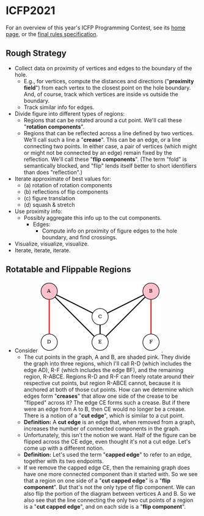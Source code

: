 # ICFP2021
For an overview of this year's ICFP Programming Contest, see its [home page](https://icfpcontest2021.github.io/), or the [final rules specification](https://icfpcontest2021.github.io/spec-v2.0.pdf).

## Rough Strategy
* Collect data on proximity of vertices and edges to the boundary of the hole.
  * E.g., for vertices, compute the distances and directions ("**proximity field**") from each vertex to the closest point on the hole boundary. And, of course, track which vertices are inside vs outside the boundary.
  * Track similar info for edges.
* Divide figure into different types of regions:
  * Regions that can be rotated around a cut point. We'll call these "**rotation components**".
  * Regions that can be reflected across a line defined by two vertices. We'll call such a line a "**crease**". This can be an edge, or a line connecting two points. In either case, a pair of vertices (which might or might not be connected by an edge) remain fixed by the reflection. We'll call these "**flip components**". (The term "fold" is semantically blocked, and "flip" lends itself better to short identifiers than does "reflection".)
* Iterate approximate of best values for:
  * (a) rotation of rotation components
  * (b) reflections of flip components
  * (c) figure translation
  * (d) squash & stretch
* Use proximity info:
  * Possibly aggregate this info up to the cut components.
    * Edges: 
      * Compute info on proximity of figure edges to the hole boundary, and find crossings.
* Visualize, visualize, visualize.
* Iterate, iterate, iterate.

## Rotatable and Flippable Regions
* Consider ![this figure](images/pose_diagram.png).
  * The cut points in the graph, A and B, are shaded pink. They divide the graph into three regions, which I'll call R-D (which includes the edge AD), R-F (which includes the edge BF), and the remaining region, R-ABCE. Regions R-D and R-F can freely rotate around their respective cut points, but region R-ABCE cannot, because it is anchored at both of those cut points.
  How can we determine which edges form "**creases**" that allow one side of the crease to be "flipped" across it?
  The edge CE forms such a crease. But if there were an edge from A to B, then CE would no longer be a crease.
  There is a notion of a "**cut edge**", which is similar to a cut point.
  * **Definition:** A **cut edge** is an edge that, when removed from a graph, increases the number of connected components in the graph.
  * Unfortunately, this isn't the notion we want.
  Half of the figure can be flipped across the CE edge, even thought it's not a cut edge.
  Let's come up with a different notion.
  * **Definition:** Let's used the term "**capped edge**" to refer to an edge, together with its two endpoints.
  * If we remove the capped edge CE, then the remaining graph does have one more connected component than it started with.
  So we see that a region on one side of a "**cut capped edge**" is a "**flip component**".
  But that's not the only type of flip component. We can also flip the portion of the diagram between vertices A and B. So we also see that the line connecting the only two cut points of a region is a "**cut capped edge**", and on each side is a "**flip component**".
